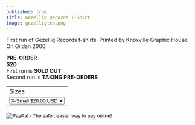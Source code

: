 ```yaml
---
published: true
title: Gezellig Records T-Shirt
image: gezelligtee.png
---
```

First run of Gezellig Records t-shirts. Printed by Knoxville Graphic House. On Gildan 2000.

**PRE-ORDER**<br>
**$20**<br>
First run is **SOLD OUT**<br>
Second run is **TAKING PRE-ORDERS**<br>

<form action="https://www.paypal.com/cgi-bin/webscr" method="post" target="_top">
<input type="hidden" name="cmd" value="_s-xclick">
<input type="hidden" name="hosted_button_id" value="EQYQNB7DRDGK8">
<table>
<tr><td><input type="hidden" name="on0" value="Sizes">Sizes</td></tr><tr><td><select name="os0">
	<option value="X-Small">X-Small $20.00 USD</option>
	<option value="Small">Small $20.00 USD</option>
	<option value="Medium">Medium $20.00 USD</option>
	<option value="Large">Large $20.00 USD</option>
	<option value="X-Large">X-Large $20.00 USD</option>
</select> </td></tr>
</table>
<input type="hidden" name="currency_code" value="USD">
<input type="image" src="https://www.paypalobjects.com/en_US/i/btn/btn_buynow_LG.gif" border="0" name="submit" alt="PayPal - The safer, easier way to pay online!">
<img alt="" border="0" src="https://www.paypalobjects.com/en_US/i/scr/pixel.gif" width="1" height="1">
</form>
